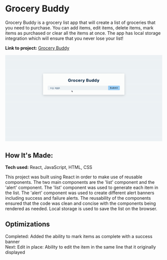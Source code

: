 # Grocery Buddy

Grocery Buddy is a grocery list app that will create a list of groceries that you need to purchase. You can add items, edit items, delete items, mark items as purchased or clear all the items at once. The app has local storage integration which will ensure that you never lose your list! 

**Link to project:** [Grocery Buddy](https://yourgrocerybuddy.netlify.app/)

<img src="https://github.com/brendondsouza/Grocery-buddy-react/blob/main/grocery-buddy.gif"  alt="gif of the app in action"/>

## How It's Made:

**Tech used:** React, JavaScript, HTML, CSS

This project was built using React in order to make use of reusable components. The two main components are the 'list' component and the 'alert' component. The 'list' component was used to generate each item in the list. The 'alert' component was used to create different alert banners including success and failure alerts. The reusability of the components ensured that the code was clean and concise with the components being rendered as needed. Local storage is used to save the list on the browser. 

## Optimizations

Completed: Added the ability to mark items as complete with a success banner\
Next: Edit in place: Ability to edit the item in the same line that it originally displayed


